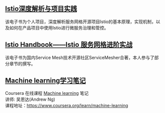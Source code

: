 ## [Istio深度解析与项目实践](https://zhaohuabing.com/istio-practice) 

该电子书为个人项目，深度解析服务网格开源项目Istio的基本原理，实现机制，以及如何在产品项目中使用Istio进行微服务治理和管控。


## [Istio Handbook——Istio 服务网格进阶实战](http://www.servicemesher.com/istio-handbook/) 

该电子书为国内Service Mesh技术开源社区ServiceMesher合著，本人参与了部分章节的撰写。


## [Machine learning学习笔记](https://zhaohuabing.com/machine-learning) 

Coursera 在线课程 [Machine learning]( https://www.coursera.org/learn/machine-learning) 笔记<BR>
讲师: 吴恩达(Andrew Ng) <BR>
课程地址：https://www.coursera.org/learn/machine-learning<BR>
